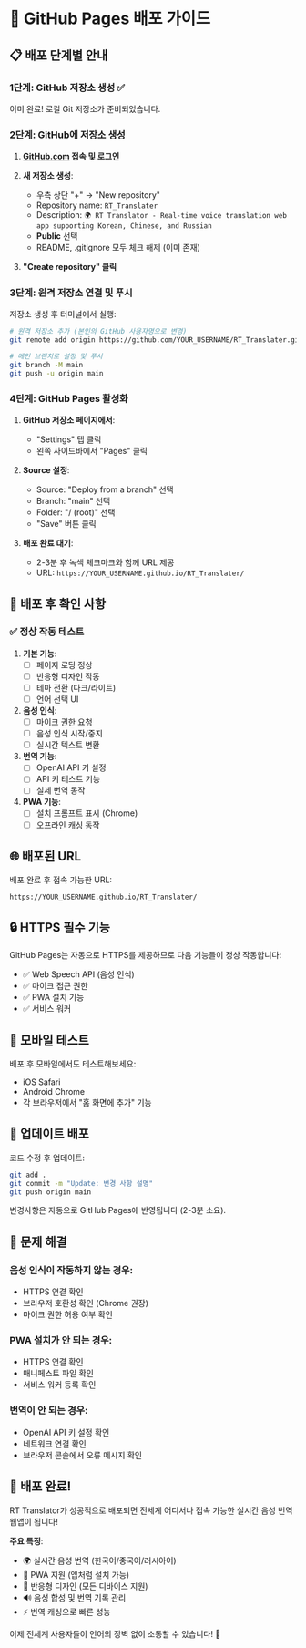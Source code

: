 # 🚀 GitHub Pages 배포 가이드

## 📋 배포 단계별 안내

### 1단계: GitHub 저장소 생성 ✅

이미 완료! 로컬 Git 저장소가 준비되었습니다.

### 2단계: GitHub에 저장소 생성

1. **[GitHub.com](https://github.com) 접속 및 로그인**

2. **새 저장소 생성**:
   - 우측 상단 "+" → "New repository"
   - Repository name: `RT_Translater`
   - Description: `🌍 RT Translator - Real-time voice translation web app supporting Korean, Chinese, and Russian`
   - **Public** 선택
   - README, .gitignore 모두 체크 해제 (이미 존재)

3. **"Create repository" 클릭**

### 3단계: 원격 저장소 연결 및 푸시

저장소 생성 후 터미널에서 실행:

```bash
# 원격 저장소 추가 (본인의 GitHub 사용자명으로 변경)
git remote add origin https://github.com/YOUR_USERNAME/RT_Translater.git

# 메인 브랜치로 설정 및 푸시
git branch -M main
git push -u origin main
```

### 4단계: GitHub Pages 활성화

1. **GitHub 저장소 페이지에서**:
   - "Settings" 탭 클릭
   - 왼쪽 사이드바에서 "Pages" 클릭

2. **Source 설정**:
   - Source: "Deploy from a branch" 선택
   - Branch: "main" 선택
   - Folder: "/ (root)" 선택
   - "Save" 버튼 클릭

3. **배포 완료 대기**:
   - 2-3분 후 녹색 체크마크와 함께 URL 제공
   - URL: `https://YOUR_USERNAME.github.io/RT_Translater/`

## 🔧 배포 후 확인 사항

### ✅ 정상 작동 테스트

1. **기본 기능**:
   - [ ] 페이지 로딩 정상
   - [ ] 반응형 디자인 작동
   - [ ] 테마 전환 (다크/라이트)
   - [ ] 언어 선택 UI

2. **음성 인식**:
   - [ ] 마이크 권한 요청
   - [ ] 음성 인식 시작/중지
   - [ ] 실시간 텍스트 변환

3. **번역 기능**:
   - [ ] OpenAI API 키 설정
   - [ ] API 키 테스트 기능
   - [ ] 실제 번역 동작

4. **PWA 기능**:
   - [ ] 설치 프롬프트 표시 (Chrome)
   - [ ] 오프라인 캐싱 동작

## 🌐 배포된 URL

배포 완료 후 접속 가능한 URL:
```
https://YOUR_USERNAME.github.io/RT_Translater/
```

## 🔒 HTTPS 필수 기능

GitHub Pages는 자동으로 HTTPS를 제공하므로 다음 기능들이 정상 작동합니다:
- ✅ Web Speech API (음성 인식)
- ✅ 마이크 접근 권한
- ✅ PWA 설치 기능
- ✅ 서비스 워커

## 📱 모바일 테스트

배포 후 모바일에서도 테스트해보세요:
- iOS Safari
- Android Chrome
- 각 브라우저에서 "홈 화면에 추가" 기능

## 🔄 업데이트 배포

코드 수정 후 업데이트:

```bash
git add .
git commit -m "Update: 변경 사항 설명"
git push origin main
```

변경사항은 자동으로 GitHub Pages에 반영됩니다 (2-3분 소요).

## 🚨 문제 해결

### 음성 인식이 작동하지 않는 경우:
- HTTPS 연결 확인
- 브라우저 호환성 확인 (Chrome 권장)
- 마이크 권한 허용 여부 확인

### PWA 설치가 안 되는 경우:
- HTTPS 연결 확인
- 매니페스트 파일 확인
- 서비스 워커 등록 확인

### 번역이 안 되는 경우:
- OpenAI API 키 설정 확인
- 네트워크 연결 확인
- 브라우저 콘솔에서 오류 메시지 확인

## 🎉 배포 완료!

RT Translator가 성공적으로 배포되면 전세계 어디서나 접속 가능한 실시간 음성 번역 웹앱이 됩니다!

**주요 특징**:
- 🌍 실시간 음성 번역 (한국어/중국어/러시아어)
- 📱 PWA 지원 (앱처럼 설치 가능)
- 🎨 반응형 디자인 (모든 디바이스 지원)
- 🔊 음성 합성 및 번역 기록 관리
- ⚡ 번역 캐싱으로 빠른 성능

이제 전세계 사용자들이 언어의 장벽 없이 소통할 수 있습니다! 🌟 